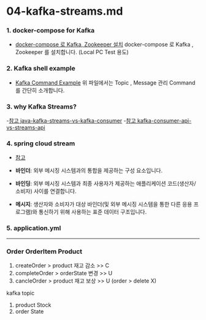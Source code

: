# 04-kafka-streams.md

### 1. docker-compose for Kafka
- [docker-compose 로 Kafka, Zookeeper 설치](etc/kafka-docker-compose.yml)
docker-compose 로 Kafka , Zookeeper 를 설치합니다. (Local PC Test 용도) 

### 2. Kafka shell example
- [Kafka Command Example](etc/kafka-command-example.sh)
위 파일에서는 Topic , Message 관리 Command 를 간단히 소개합니다.


### 3. why Kafka Streams?
-[참고 java-kafka-streams-vs-kafka-consumer](https://www.baeldung.com/java-kafka-streams-vs-kafka-consumer)
-[참고 kafka-consumer-api-vs-streams-api](https://stackoverflow.com/questions/44014975/kafka-consumer-api-vs-streams-api)

### 4. spring cloud stream
- [참고](https://cloud.spring.io/spring-cloud-stream-binder-kafka/spring-cloud-stream-binder-kafka.html#_kafka_binder_properties)

- **바인더**: 외부 메시징 시스템과의 통합을 제공하는 구성 요소입니다.
- **바인딩**: 외부 메시징 시스템과 최종 사용자가 제공하는 애플리케이션 코드(생산자/소비자) 사이를 연결합니다.
- **메시지**: 생산자와 소비자가 대상 바인더(및 외부 메시징 시스템을 통한 다른 응용 프로그램)와 통신하기 위해 사용하는 표준 데이터 구조입니다.

### 5. application.yml

-------
### Order OrderItem Product 

1. createOrder > product 재고 감소    >> C
2. completeOrder > orderState 변경   >> U
3. cancleOrder > product 재고 보상    >> U
   (order > delete X)

kafka topic
1. product  Stock
2. order    State






